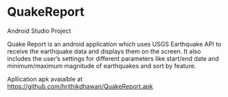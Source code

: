 # QuakeReport
Android Studio Project

Quake Report is an android application which uses USGS Earthquake API to receive the earthquake data and displays them on the screen. It also includes the user’s settings for different parameters like start/end date and minimum/maximum magnitude of earthquakes and sort by feature.

Apllication apk avaialble at https://github.com/hrithikdhawan/QuakeReport.apk
